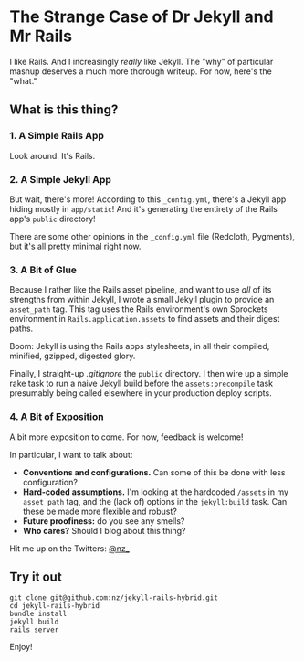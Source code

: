 # The Strange Case of Dr Jekyll and Mr Rails

I like Rails. And I increasingly _really_ like Jekyll. The "why" of particular mashup deserves a much more thorough writeup. For now, here's the "what."

## What is this thing?

### 1. A Simple Rails App

Look around. It's Rails.

### 2. A Simple Jekyll App

But wait, there's more! According to this `_config.yml`, there's a Jekyll app hiding mostly in `app/static`! And it's generating the entirety of the Rails app's `public` directory!

There are some other opinions in the `_config.yml` file (Redcloth, Pygments), but it's all pretty minimal right now.

### 3. A Bit of Glue

Because I rather like the Rails asset pipeline, and want to use _all_ of its strengths from within Jekyll, I wrote a small Jekyll plugin to provide an `asset_path` tag. This tag uses the Rails environment's own Sprockets environment in `Rails.application.assets` to find assets and their digest paths.

Boom: Jekyll is using the Rails apps stylesheets, in all their compiled, minified, gzipped, digested glory.

Finally, I straight-up _.gitignore_ the `public` directory. I then wire up a simple rake task to run a naive Jekyll build before the `assets:precompile` task presumably being called elsewhere in your production deploy scripts.

### 4. A Bit of Exposition

A bit more exposition to come. For now, feedback is welcome!

In particular, I want to talk about:

- **Conventions and configurations.** Can some of this be done with less configuration?
- **Hard-coded assumptions.** I'm looking at the hardcoded `/assets` in my `asset_path` tag, and the (lack of) options in the `jekyll:build` task. Can these be made more flexible and robust?
- **Future proofiness:** do you see any smells?
- **Who cares?** Should I blog about this thing?

Hit me up on the Twitters: [@nz_](http://twitter.com/nz_)

## Try it out

```
git clone git@github.com:nz/jekyll-rails-hybrid.git
cd jekyll-rails-hybrid
bundle install
jekyll build
rails server
```

Enjoy!